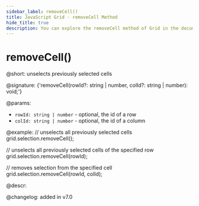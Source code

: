 ```yaml
---
sidebar_label: removeCell()
title: JavaScript Grid - removeCell Method 
hide_title: true
description: You can explore the removeCell method of Grid in the documentation of the DHTMLX JavaScript UI library. Browse developer guides and API reference, try out code examples and live demos, and download a free 30-day evaluation version of DHTMLX Suite 7.
---
```

 
# removeCell()

@short: unselects previously selected cells

@signature: {'removeCell(rowId?: string | number, colId?: string | number): void;'}

@params:
- `rowId: string | number` - optional, the id of a row
- `colId: string | number` - optional, the id of a column

@example:
// unselects all previously selected cells
grid.selection.removeCell();

// unselects all previously selected cells of the specified row
grid.selection.removeCell(rowId);

// removes selection from the specified cell
grid.selection.removeCell(rowId, colId);

@descr:

@changelog:
added in v7.0

[comment]: # (@related: grid/usage_selection.md#removing-selection)

[comment]: # (@relatedapi: grid/api/selection/selection_enable_method.md grid/api/selection/selection_setcell_method.md)
